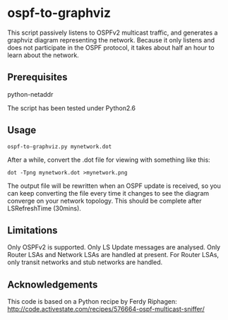ospf-to-graphviz
================

This script passively listens to OSPFv2 multicast traffic, and generates
a graphviz diagram representing the network.  Because it only listens
and does not participate in the OSPF protocol, it takes about half an 
hour to learn about the network.  

Prerequisites
-------------

python-netaddr

The script has been tested under Python2.6 

Usage
-----

    ospf-to-graphviz.py mynetwork.dot

After a while, convert the .dot file for viewing with something like this:

    dot -Tpng mynetwork.dot >mynetwork.png

The output file will be rewritten when an OSPF update is received,
so you can keep converting the file every time it changes to see the
diagram converge on your network topology.  This should be complete
after LSRefreshTime (30mins).

Limitations
-----------

Only OSPFv2 is supported.
Only LS Update messages are analysed.
Only Router LSAs and Network LSAs are handled at present.
For Router LSAs, only transit networks and stub networks are handled.

Acknowledgements
----------------

This code is based on a Python recipe by Ferdy Riphagen:
http://code.activestate.com/recipes/576664-ospf-multicast-sniffer/
